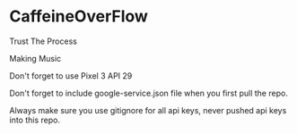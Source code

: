 # CaffeineOverFlow
Trust The Process

Making Music


Don't forget to use Pixel 3 API 29

Don't forget to include google-service.json file when you first pull the repo.

Always make sure you use gitignore for all api keys, never pushed api keys into this repo.
